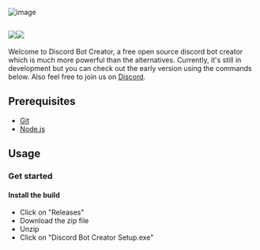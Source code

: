 ![image](https://user-images.githubusercontent.com/30301026/136669993-0219904e-c967-4b4f-8903-df43fb35f44b.png)

<a href="https://discord.gg/Z7ybzt2KRr"><img src="https://img.shields.io/badge/Join%20our%20Server%20-%237289DA.svg?&style=for-the-badge&logo=discord&logoColor=white"/></a><img src="https://img.shields.io/badge/react%20-%2320232a.svg?&style=for-the-badge&logo=react&logoColor=%2361DAFB"/>
---

Welcome to Discord Bot Creator, a free open source discord bot creator which is much more powerful than the alternatives. Currently, it's still in development but you can check out the early version using the commands below. Also feel free to join us on [Discord](https://discord.gg/Z7ybzt2KRr).


## Prerequisites

- [Git](https://git-scm.com/book/en/v2/Getting-Started-Installing-Git)
- [Node.js](https://nodejs.org/en/download/)

## Usage

### Get started

#### Install the build

- Click on "Releases"
- Download the zip file
- Unzip
- Click on "Discord Bot Creator Setup.exe"